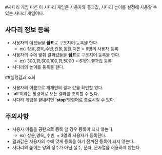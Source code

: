 #사다리 게임 미션
이 사다리 게임은 사용자와 결과값, 사다리 높이를 설정해 사용할 수 있는 사다리 게임이다.

## 사다리 정보 등록
* 사용자의 이름들을 **쉼표**로 구분지어 등록을 한다.
  * ex) 상윤,경욱,수빈,건윤,동진,지은 = 6명의 사용자 등록
* 사용자의 수에 맞춰 결과값들을 **쉼표**로 구분지어 등록을 한다.
  * ex) 300,꽝,800,100,꽝,5000 = 6개의 결과값 등록
* 사다리의 높이를 등록을 한다.

##실행결과 조회
* 사용자의 이름으로 개개인의 결과 값을 확인할 있다.
* '**all**'이라는 명령어로 모든 결과를 조회할 수 있다.
* 사다리 게임을 끝내려면 '**stop**'명령어로 종료시킬 수 있다. 

## 주의사항
* 사용자 이름을 공란으로 등록 할 경우 등록이 되지 않는다.
  * ex) 상윤,경욱,,수빈, = 3명의 사용자가 등록된다.
* 결과값은 사용자의 수에 맞게 등록을 하기 전까진 등록이 되지 않는다.
* 사다리의 높이는 양의 정수가 아닌 실수, 문자, 문자열을 허용하지 않는다.
